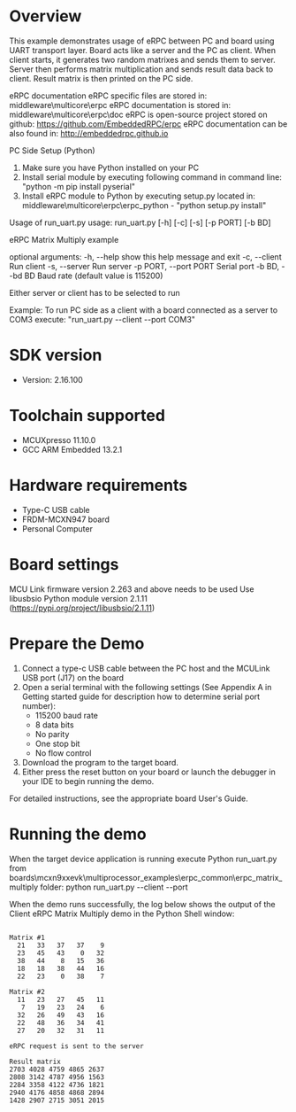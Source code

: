 Overview
========
This example demonstrates usage of eRPC between PC and board using UART transport layer.
Board acts like a server and the PC as client. When client starts, it generates two random
matrixes and sends them to server. Server then performs matrix multiplication and sends
result data back to client. Result matrix is then printed on the PC side.

eRPC documentation
eRPC specific files are stored in: middleware\multicore\erpc
eRPC documentation is stored in: middleware\multicore\erpc\doc
eRPC is open-source project stored on github: https://github.com/EmbeddedRPC/erpc
eRPC documentation can be also found in: http://embeddedrpc.github.io

PC Side Setup (Python)
1. Make sure you have Python installed on your PC
2. Install serial module by executing following command in command line: "python -m pip install pyserial"
3. Install eRPC module to Python by executing setup.py located in: middleware\multicore\erpc\erpc_python - "python setup.py install"

Usage of run_uart.py
usage: run_uart.py [-h] [-c] [-s] [-p PORT] [-b BD]

eRPC Matrix Multiply example

optional arguments:
  -h, --help            show this help message and exit
  -c, --client          Run client
  -s, --server          Run server
  -p PORT, --port PORT  Serial port
  -b BD, --bd BD        Baud rate (default value is 115200)

Either server or client has to be selected to run

Example:
To run PC side as a client with a board connected as a server to COM3 execute:
"run_uart.py --client --port COM3"

SDK version
===========
- Version: 2.16.100

Toolchain supported
===================
- MCUXpresso  11.10.0
- GCC ARM Embedded  13.2.1

Hardware requirements
=====================
- Type-C USB cable
- FRDM-MCXN947 board
- Personal Computer

Board settings
==============
MCU Link firmware version 2.263 and above needs to be used
Use libusbsio Python module version 2.1.11 (https://pypi.org/project/libusbsio/2.1.11)

Prepare the Demo
================
1.  Connect a type-c USB cable between the PC host and the MCULink USB port (J17) on the board
2.  Open a serial terminal with the following settings (See Appendix A in Getting started guide for description how to determine serial port number):
    - 115200 baud rate
    - 8 data bits
    - No parity
    - One stop bit
    - No flow control
3.  Download the program to the target board.
4.  Either press the reset button on your board or launch the debugger in your IDE to begin running the demo.

For detailed instructions, see the appropriate board User's Guide.

Running the demo
================
When the target device application is running execute Python run_uart.py from boards\mcxn9xxevk\multiprocessor_examples\erpc_common\erpc_matrix_multiply folder:
python run_uart.py --client --port <COMxx port of the MCU-LINK>

When the demo runs successfully, the log below shows the output of the Client eRPC Matrix Multiply demo
in the Python Shell window:
~~~~~~~~~~~~~~~~~~~~~~~~~~~~~~~~~~~

Matrix #1
  21   33   37   37    9
  23   45   43    0   32
  38   44    8   15   36
  18   18   38   44   16
  22   23    0   38    7

Matrix #2
  11   23   27   45   11
   7   19   23   24    6
  32   26   49   43   16
  22   48   36   34   41
  27   20   32   31   11

eRPC request is sent to the server

Result matrix
2703 4028 4759 4865 2637
2808 3142 4787 4956 1563
2284 3358 4122 4736 1821
2940 4176 4858 4868 2894
1428 2907 2715 3051 2015

~~~~~~~~~~~~~~~~~~~~~~~~~~~~~~~~~~~
